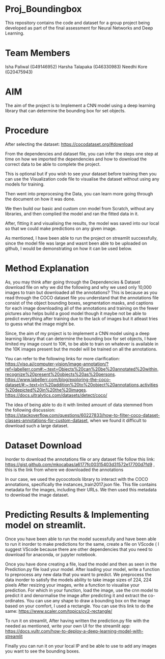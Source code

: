 # Proj_Boundingbox
This repository contains the code and dataset for a group project being developed as part of the final assessment for Neural Networks and Deep Learning.

# Team Members
Isha Paliwal (G49146952)
Harsha Talapaka (G46330983)
Needhi Kore (G20475943)

# AIM
The aim of the project is to Implement a CNN model using a deep learning library that can determine the bounding box for set objects. 

# Procedure
After selecting the dataset: https://cocodataset.org/#download

From the dependencies and dataset file, you can infer the steps one step at time on how we imported the dependencies and how to download the correct data to be able to complete the project.

This is optional but if you wish to see your dataset before training then you can use the Visualization code file to visualise the dataset without using any models for training.

Then went into preprocesing the Data, you can learn more going through the document on how it was done. 

We then build our basic and custom cnn model from Scratch, without any libraries, and then complied the model and ran the fitted data in it.

After, fitting it and visualising the results, the model was saved into our local so that we could make predictions on any given image.

As mentioned, I have been able to run the project on streamlit successfully, since the model file was large and wasnt been able to be uploaded on github, I would be demonstrating on how it can be used below.

# Method Explanation
As, you may think after going through the Dependencies & Dataset download file on why we did the following and why we used only 10,000 images to train but downloaded all the annotations?
This is because as you read through the COCO dataset file you understand that the annotations file consist of the object bounding boxes, segmentation masks, and captions for each image downloading all of the annotations and training on the fewer pictures also helps build a good model though it maybe not be able to predict everything after training due to the lack of images but it atleast tries to guess what the image might be.

Since, the aim of my project is to implement a CNN model using a deep learning library that can determine the bounding box for set objects, I have limited my image count to 10K, to be able to train on whatever is available in the 10K images present but the model will be trained on all the annotations.

You can refer to the following links for more clarification:
https://viso.ai/computer-vision/image-annotation/?ref=labellerr.com#:~:text=Objects%20can%20be%20annotated%20within,recognize%20present%20objects%20as%20persons. 
https://www.labellerr.com/blog/exploring-the-coco-dataset/#:~:text=In%20addition%20to%20object%20annotations,activities%20depicted%20in%20the%20images.
https://docs.ultralytics.com/datasets/detect/coco/

The idea of being able to do it with limited amount of data stemmed from the following discussion: https://stackoverflow.com/questions/60227833/how-to-filter-coco-dataset-classes-annotations-for-custom-dataset, when we found it difficult to download such a large dataset.

# Dataset Download
Inorder to download the annotations file or any dataset file follow this link: https://gist.github.com/mkocabas/a6177fc00315403d31572e17700d7fd9 , this is the link from where we downloaded the annotations 

In our case, we used the pycocotools library to interact with the COCO annotations, specifically the instances_train2017.json file. This file contains metadata for the images, including their URLs. We then used this metadata to download the image dataset.

# Predicting Results & Implementing model on streamlit.
Once you have been able to run the model sucessfully and have been able to run it inorder to make predictions for the same, create a file on VScode ( I suggest VScode because there are other dependencies that you need to download for anaconda, or jupyter notebook.

Once you have done creating a file, load the model and then as seen in the Prediction.py file load your model.
After loading your model, write a function to preprocess any new data that you want to predict. We preprocess the data inorder to satisfy the models ability to take image sizes of 224, 224 pixels
After resizing your images, write a function to visualise your prediction. For which in your function, load the image, use the cnn model to predict it and denormalise the image after predicting it and extract the co-ordinates.
You can use any shape to draw a bounding box on the image based on your comfort, I used a rectangle. You can use this link to do the same: https://www.scaler.com/topics/cv2-rectangle/

To run it on streamlit, After having written the prediction.py file with the needed as mentioned, write your own UI for the streamlit app: https://docs.vultr.com/how-to-deploy-a-deep-learning-model-with-streamlit

Finally you can run it on your local IP and be able to use to add any images you want to see the bounding boxes.
